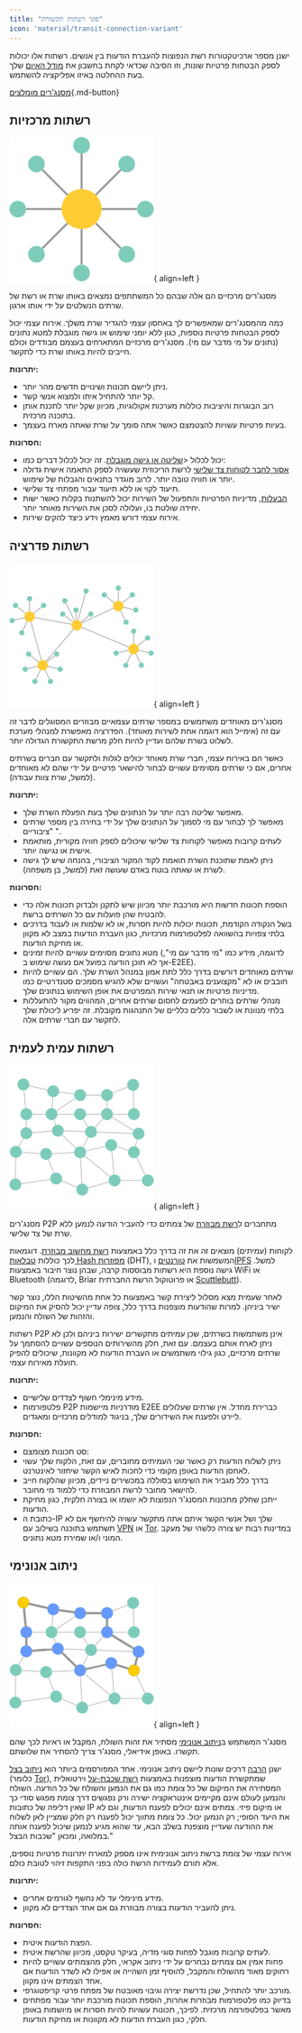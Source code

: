 ```yaml
---
title: "סוגי רשתות תקשורת"
icon: 'material/transit-connection-variant'
---
```


ישנן מספר ארכיטקטורות רשת הנפוצות להעברת הודעות בין אנשים. רשתות אלו יכולות לספק הבטחות פרטיות שונות, וזו הסיבה שכדאי לקחת בחשבון את [מודל האיום](../basics/threat-modeling.md) שלך בעת ההחלטה באיזו אפליקציה להשתמש.

[מסנג'רים מומלצים](../real-time-communication.md ""){.md-button}

## רשתות מרכזיות

![דיאגרמת רשתות מרכזיות](../assets/img/layout/network-centralized.svg){ align=left }

מסנג'רים מרכזיים הם אלה שבהם כל המשתתפים נמצאים באותו שרת או רשת של שרתים הנשלטים על ידי אותו ארגון.

כמה מהמסנג'רים שמאפשרים לך באחסון עצמי להגדיר שרת משלך. אירוח עצמי יכול לספק הבטחות פרטיות נוספות, כגון ללא יומני שימוש או גישה מוגבלת למטא נתונים (נתונים על מי מדבר עם מי). מסנג'רים מרכזיים המתארחים בעצמם מבודדים וכולם חייבים להיות באותו שרת כדי לתקשר.

**יתרונות:**

- ניתן ליישם תכונות ושינויים חדשים מהר יותר.
- קל יותר להתחיל איתו ולמצוא אנשי קשר.
- רוב הבוגרות והיציבות כוללות מערכות אקולוגיות, מכיוון שקל יותר לתכנת אותן בתוכנה מרכזית.
- בעיות פרטיות עשויות להצטמצם כאשר אתה סומך על שרת שאתה מארח בעצמך.

**חסרונות:**

- יכול לכלול <[שליטה או גישה מוגבלת](https://drewdevault.com/2018/08/08/Signal.html). זה יכול לכלול דברים כמו:
- [אסור לחבר לקוחות צד שלישי](https://github.com/LibreSignal/LibreSignal/issues/37#issuecomment-217211165) לרשת הריכוזית שעשויה לספק התאמה אישית גדולה יותר או חוויה טובה יותר. לרוב מוגדר בתנאים והגבלות של שימוש.
- תיעוד לקוי או ללא תיעוד עבור מפתחי צד שלישי.
- [הבעלות](https://web.archive.org/web/20210729191953/https://blog.privacytools.io/delisting-wire/), מדיניות הפרטיות והתפעול של השירות יכול להשתנות בקלות כאשר ישות יחידה שולטת בו, ועלולה לסכן את השירות מאוחר יותר.
- אירוח עצמי דורש מאמץ וידע כיצד להקים שירות.

## רשתות פדרציה

![דיאגרמת רשתות מאוחדות](../assets/img/layout/network-decentralized.svg){ align=left }

מסנג'רים מאוחדים משתמשים במספר שרתים עצמאיים מבוזרים המסוגלים לדבר זה עם זה (אימייל הוא דוגמה אחת לשירות מאוחד). הפדרציה מאפשרת למנהלי מערכת לשלוט בשרת שלהם ועדיין להיות חלק מרשת התקשורת הגדולה יותר.

כאשר הם באירוח עצמי, חברי שרת מאוחד יכולים לגלות ולתקשר עם חברים בשרתים אחרים, אם כי שרתים מסוימים עשויים לבחור להישאר פרטיים על ידי שהם לא מאוחדים (למשל, שרת צוות עבודה).

**יתרונות:**

- מאפשר שליטה רבה יותר על הנתונים שלך בעת הפעלת השרת שלך.
- מאפשר לך לבחור עם מי לסמוך על הנתונים שלך על ידי בחירה בין מספר שרתים "ציבוריים ".
- לעתים קרובות מאפשר לקוחות צד שלישי שיכולים לספק חוויה מקורית, מותאמת אישית או נגישה יותר.
- ניתן לאמת שתוכנת השרת תואמת לקוד המקור הציבורי, בהנחה שיש לך גישה לשרת או שאתה בוטח באדם שעושה זאת (למשל, בן משפחה).

**חסרונות:**

- הוספת תכונות חדשות היא מורכבת יותר מכיוון שיש לתקנן ולבדוק תכונות אלה כדי להבטיח שהן פועלות עם כל השרתים ברשת.
- בשל הנקודה הקודמת, תכונות יכולות להיות חסרות, או לא שלמות או לעבוד בדרכים בלתי צפויות בהשוואה לפלטפורמות מרכזיות, כגון העברת הודעות במצב לא מקוון או מחיקת הודעות.
- מטא נתונים מסוימים עשויים להיות זמינים (לדוגמה, מידע כמו "מי מדבר עם מי", אך לא תוכן הודעה בפועל אם נעשה שימוש ב-E2EE).
- שרתים מאוחדים דורשים בדרך כלל לתת אמון במנהל השרת שלך. הם עשויים להיות חובבים או לא "מקצוענים באבטחה" ועשויים שלא להגיש מסמכים סטנדרטיים כמו מדיניות פרטיות או תנאי שירות המפרטים את אופן השימוש בנתונים שלך.
- מנהלי שרתים בוחרים לפעמים לחסום שרתים אחרים, המהווים מקור להתעללות בלתי מנוונת או לשבור כללים כלליים של התנהגות מקובלת. זה יפריע ליכולת שלך לתקשר עם חברי שרתים אלה.

## רשתות עמית לעמית

![דיאגרמת P2P](../assets/img/layout/network-distributed.svg){ align=left }

מסנג'רים P2P מתחברים ל[רשת מבוזרת](https://en.wikipedia.org/wiki/Distributed_networking) של צמתים כדי להעביר הודעה לנמען ללא שרת של צד שלישי.

לקוחות (עמיתים) מוצאים זה את זה בדרך כלל באמצעות [רשת מחשוב מבוזרת](https://en.wikipedia.org/wiki/Distributed_computing). דוגמאות לכך כוללות [טבלאות Hash מפוזרות](https://en.wikipedia.org/wiki/Distributed_hash_table) (DHT), המשמשות את [טורנטים](https://en.wikipedia.org/wiki/BitTorrent_(protocol)) ו[IPFS](https://en.wikipedia.org/wiki/InterPlanetary_File_System) למשל. גישה נוספת היא רשתות מבוססות קרבה, שבהן נוצר חיבור באמצעות WiFi או Bluetooth (לדוגמה, Briar או פרוטוקול הרשת החברתית [Scuttlebutt](https://www.scuttlebutt.nz)).

לאחר שעמית מצא מסלול ליצירת קשר באמצעות כל אחת מהשיטות הללו, נוצר קשר ישיר ביניהן. למרות שהודעות מוצפנות בדרך כלל, צופה עדיין יכול להסיק את המיקום והזהות של השולח והנמען.

רשתות P2P אינן משתמשות בשרתים, שכן עמיתים מתקשרים ישירות ביניהם ולכן לא ניתן לארח אותם בעצמם. עם זאת, חלק מהשירותים הנוספים עשויים להסתמך על שרתים מרכזיים, כגון גילוי משתמשים או העברת הודעות לא מקוונות, שיכולים להפיק תועלת מאירוח עצמי.

**יתרונות:**

- מידע מינימלי חשוף לצדדים שלישיים.
- פלטפורמות P2P מודרניות מיישמות E2EE כברירת מחדל. אין שרתים שעלולים ליירט ולפענח את השידורים שלך, בניגוד למודלים מרכזיים ומאגדים.

**חסרונות:**

- סט תכונות מצומצם:
- ניתן לשלוח הודעות רק כאשר שני העמיתים מחוברים, עם זאת, הלקוח שלך עשוי לאחסן הודעות באופן מקומי כדי לחכות לאיש הקשר שיחזור לאינטרנט.
- בדרך כלל מגביר את השימוש בסוללה במכשירים ניידים, מכיוון שהלקוח חייב להישאר מחובר לרשת המבוזרת כדי ללמוד מי מחובר.
- ייתכן שחלק מתכונות המסנג'ר הנפוצות לא יושמו או בצורה חלקית, כגון מחיקת הודעות.
- כתובת ה-IP שלך ושל אנשי הקשר איתם אתה מתקשר עשויה להיחשף אם לא תשתמש בתוכנה בשילוב עם [VPN](../vpn.md) או [Tor](../tor.md). במדינות רבות יש צורה כלשהי של מעקב המוני ו/או שמירת מטא נתונים.

## ניתוב אנונימי

![דיאגרמת ניתוב אנונימית](../assets/img/layout/network-anonymous-routing.svg){ align=left }

מסנג'ר המשתמש ב[ניתוב אנונימי](https://doi.org/10.1007/978-1-4419-5906-5_628) מסתיר את זהות השולח, המקבל או ראיות לכך שהם תקשרו. באופן אידיאלי, מסנג'ר צריך להסתיר את שלושתם.

ישנן [הרבה](https://doi.org/10.1145/3182658) דרכים שונות ליישם ניתוב אנונימי. אחד המפורסמים ביותר הוא [ניתוב בצל](https://en.wikipedia.org/wiki/Onion_routing) (כלומר [Tor](tor-overview.md)), שמתקשרת הודעות מוצפנות באמצעות [רשת שכבת-על](https://en.wikipedia.org/wiki/Overlay_network) וירטואלית המסתירה את המיקום של כל צומת כמו גם את הנמען והשולח של כל הודעה. השולח והנמען לעולם אינם מקיימים אינטראקציה ישירה ורק נפגשים דרך צומת מפגש סודי כך שאין דליפה של כתובות IP או מיקום פיזי. צמתים אינם יכולים לפענח הודעות, וגם לא את היעד הסופי; רק הנמען יכול. כל צומת מתווך יכול לפענח רק חלק שמציין לאן לשלוח את ההודעה שעדיין מוצפנת בשלב הבא, עד שהוא מגיע לנמען שיכול לפענח אותה במלואה, ומכאן "שכבות הבצל."

אירוח עצמי של צומת ברשת ניתוב אנונימית אינו מספק למארח יתרונות פרטיות נוספים, אלא תורם לעמידות הרשת כולה בפני התקפות זיהוי לטובת כולם.

**יתרונות:**

- מידע מינימלי עד לא נחשף לגורמים אחרים.
- ניתן להעביר הודעות בצורה מבוזרת גם אם אחד הצדדים לא מקוון.

**חסרונות:**

- הפצת הודעות איטית.
- לעתים קרובות מוגבל לפחות סוגי מדיה, בעיקר טקסט, מכיוון שהרשת איטית.
- פחות אמין אם צמתים נבחרים על ידי ניתוב אקראי, חלק מהצמתים עשויים להיות רחוקים מאוד מהשולח והמקבל, להוסיף זמן השהייה או אפילו לא לשדר הודעות אם אחד הצמתים אינו מקוון.
- מורכב יותר להתחיל, שכן נדרשת יצירה וגיבוי מאובטח של מפתח פרטי קריפטוגרפי.
- בדיוק כמו פלטפורמות מבוזרות אחרות, הוספת תכונות מורכבת יותר עבור מפתחים מאשר בפלטפורמה מרכזית. לפיכך, תכונות עשויות להיות חסרות או מיושמות באופן חלקי, כגון העברת הודעות לא מקוונות או מחיקת הודעות.
